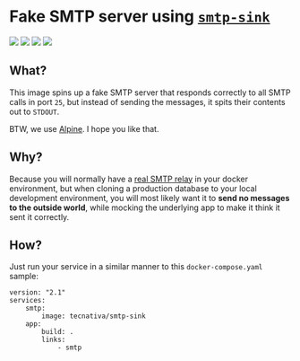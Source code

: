 # Fake SMTP server using [`smtp-sink`][]

[![](https://images.microbadger.com/badges/version/tecnativa/smtp-sink:latest.svg)](https://microbadger.com/images/tecnativa/smtp-sink:latest "Get your own version badge on microbadger.com")
[![](https://images.microbadger.com/badges/image/tecnativa/smtp-sink:latest.svg)](https://microbadger.com/images/tecnativa/smtp-sink:latest "Get your own image badge on microbadger.com")
[![](https://images.microbadger.com/badges/commit/tecnativa/smtp-sink:latest.svg)](https://microbadger.com/images/tecnativa/smtp-sink:latest "Get your own commit badge on microbadger.com")
[![](https://images.microbadger.com/badges/license/tecnativa/smtp-sink.svg)](https://microbadger.com/images/tecnativa/smtp-sink "Get your own license badge on microbadger.com")

[`smtp-sink`]: http://www.postfix.org/smtp-sink.1.html

## What?

This image spins up a fake SMTP server that responds correctly to all SMTP
calls in port `25`, but instead of sending the messages, it spits their
contents out to `STDOUT`.

BTW, we use [Alpine][]. I hope you like that.

  [Alpine]: https://alpinelinux.org/

## Why?

Because you will normally have a [real SMTP relay][] in your docker
environment, but when cloning a production database to your local development
environment, you will most likely want it to **send no messages to the outside
world**, while mocking the underlying app to make it think it sent it
correctly.

[real SMTP relay]: https://hub.docker.com/r/tecnativa/postfix-relay/

## How?

Just run your service in a similar manner to this `docker-compose.yaml` sample:

    version: "2.1"
    services:
        smtp:
            image: tecnativa/smtp-sink
        app:
            build: .
            links:
                - smtp
